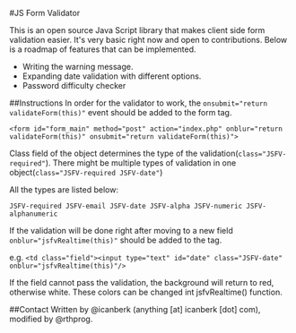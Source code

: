#JS Form Validator

This is an open source Java Script library that makes client side form validation easier. It's very basic right now and open to contributions. Below is a roadmap of features that can be implemented.

- Writing the warning message.
- Expanding date validation with different options.
- Password difficulty checker

##Instructions
In order for the validator to work, the `onsubmit="return validateForm(this)"` event should be added to the form tag. 

`<form id="form_main" method="post" action="index.php" onblur="return validateForm(this)" onsubmit="return validateForm(this)">`

Class field of the object determines the type of the validation(`class="JSFV-required"`). There might be multiple types of validation in one object(`class="JSFV-required JSFV-date"`) 

All the types are listed below:

`JSFV-required
JSFV-email
JSFV-date
JSFV-alpha
JSFV-numeric
JSFV-alphanumeric`

If the validation will be done right after moving to a new field `onblur="jsfvRealtime(this)"` should be added to the tag.

e.g. 
`<td class="field"><input type="text" id="date" class="JSFV-date" onblur="jsfvRealtime(this)"/>`

If the field cannot pass the validation, the background will return to red, otherwise white. These colors can be changed int jsfvRealtime() function. 

##Contact
Written by @icanberk (anything [at] icanberk [dot] com), modified by @rthprog.